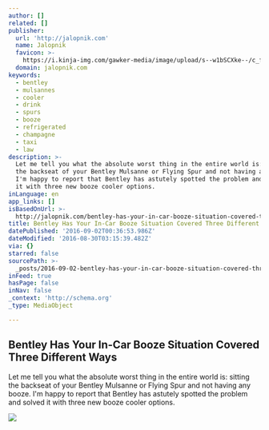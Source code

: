 ```yaml
---
author: []
related: []
publisher:
  url: 'http://jalopnik.com'
  name: Jalopnik
  favicon: >-
    https://i.kinja-img.com/gawker-media/image/upload/s--w1bSCXke--/c_fill,fl_progressive,g_center,h_80,q_80,w_80/aqhdzcldymb9mkltfhxh.png
  domain: jalopnik.com
keywords:
  - bentley
  - mulsannes
  - cooler
  - drink
  - spurs
  - booze
  - refrigerated
  - champagne
  - taxi
  - law
description: >-
  Let me tell you what the absolute worst thing in the entire world is: sitting
  the backseat of your Bentley Mulsanne or Flying Spur and not having any booze.
  I'm happy to report that Bentley has astutely spotted the problem and solved
  it with three new booze cooler options.
inLanguage: en
app_links: []
isBasedOnUrl: >-
  http://jalopnik.com/bentley-has-your-in-car-booze-situation-covered-three-d-1785907295
title: Bentley Has Your In-Car Booze Situation Covered Three Different Ways
datePublished: '2016-09-02T00:36:53.986Z'
dateModified: '2016-08-30T03:15:39.482Z'
via: {}
starred: false
sourcePath: >-
  _posts/2016-09-02-bentley-has-your-in-car-booze-situation-covered-three-differ.md
inFeed: true
hasPage: false
inNav: false
_context: 'http://schema.org'
_type: MediaObject

---
```

<article style=""><h1>Bentley Has Your In-Car Booze Situation Covered Three Different Ways</h1><p>Let me tell you what the absolute worst thing in the entire world is: sitting the backseat of your Bentley Mulsanne or Flying Spur and not having any booze. I'm happy to report that Bentley has astutely spotted the problem and solved it with three new booze cooler options.</p><img src="https://i.kinja-img.com/gawker-media/image/upload/s--IdU0gM0q--/c_fill,fl_progressive,g_center,h_450,q_80,w_800/hwmdbkfwgyhyofnodmsj.png" /></article>